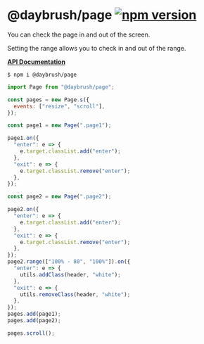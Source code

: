 # @daybrush/page  [![npm version](https://badge.fury.io/js/%40daybrush%2Fpage.svg)](https://badge.fury.io/js/%40daybrush%2Fpage)

You can check the page in and out of the screen. 

Setting the range allows you to check in and out of the range.


[**API Documentation**](https://daybrush.com/page/release/latest/doc/index.html)

```
$ npm i @daybrush/page
```

```js
import Page from "@daybrush/page";

const pages = new Page.s({
  events: ["resize", "scroll"],
});

const page1 = new Page(".page1");

page1.on({
  "enter": e => {
    e.target.classList.add("enter");
  },
  "exit": e => {
    e.target.classList.remove("enter");
  },
});

const page2 = new Page(".page2");

page2.on({
  "enter": e => {
    e.target.classList.add("enter");
  },
  "exit": e => {
    e.target.classList.remove("enter");
  },
});
page2.range(["100% - 80", "100%"]).on({
  "enter": e => {
    utils.addClass(header, "white");
  },
  "exit": e => {
    utils.removeClass(header, "white");
  },
});
pages.add(page1);
pages.add(page2);

pages.scroll();
```